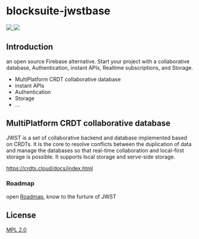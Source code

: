 # blocksuite-jwstbase

<a href="https://join.slack.com/t/blocksuitedev/shared_invite/zt-1h0zz3b8z-nFpWSu6a6~yId7PxiMcBHA">
  <img src="https://img.shields.io/badge/-Slack-grey?logo=slack">
</a>
<a href="https://twitter.com/BlockSuiteDev">
  <img src="https://img.shields.io/badge/-Twitter-grey?logo=twitter">
</a>

## Introduction

an open source Firebase alternative. Start your project with a collaborative database, Authentication, instant APIs, Realtime subscriptions, and Storage.

* MultiPlatform CRDT collaborative database
* instant APIs
* Authentication
* Storage
* ...

##  MultiPlatform CRDT collaborative database

JWST  is a set of collaborative backend and database implemented based on CRDTs.
It is the core to resolve conflicts between the duplication of data and manage the databases so that real-time collaboration and local-first storage is possible.
It supports local storage and serve-side storage. 

https://crdts.cloud/docs/index.html

### Roadmap

open [Roadmap](https://github.com/toeverything/JWST/issues/9), know to the furture of JWST


## License

[MPL 2.0](./LICENSE)

